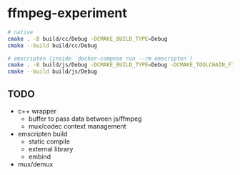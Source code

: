 # ffmpeg-experiment

```sh
# native
cmake . -B build/cc/Debug -DCMAKE_BUILD_TYPE=Debug
cmake --build build/cc/Debug

# emscripten (inside `docker-compose run --rm emscripten`)
cmake . -B build/js/Debug -DCMAKE_BUILD_TYPE=Debug -DCMAKE_TOOLCHAIN_FILE=/emsdk/upstream/emscripten/cmake/Modules/Platform/Emscripten.cmake
cmake --build build/js/Debug
```

## TODO

- c++ wrapper
  - buffer to pass data between js/ffmpeg
  - mux/codec context management
- emscripten build
  - static compile
  - external library
  - embind
- mux/demux
